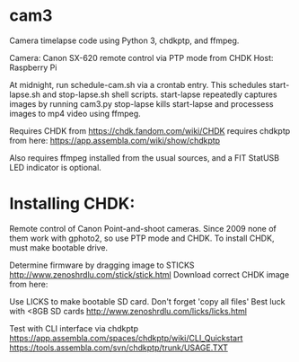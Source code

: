 # cam3
Camera timelapse code using Python 3, chdkptp, and ffmpeg. 

Camera: Canon SX-620 remote control via PTP mode from CHDK
Host: Raspberry Pi

At midnight, run schedule-cam.sh via a crontab entry.
This schedules start-lapse.sh and stop-lapse.sh shell scripts.
start-lapse repeatedly captures images by running cam3.py
stop-lapse kills start-lapse and processess images to mp4 video using ffmpeg.

Requires CHDK from  https://chdk.fandom.com/wiki/CHDK
requires chdkptp from here: https://app.assembla.com/wiki/show/chdkptp

Also requires ffmpeg installed from the usual sources, and a FIT StatUSB LED indicator is optional. 


# Installing CHDK:

Remote control of Canon Point-and-shoot cameras. Since 2009 none of
them work with gphoto2, so use PTP mode and CHDK. To install CHDK, must
make bootable drive.

Determine firmware by dragging image to STICKS
http://www.zenoshrdlu.com/stick/stick.html
Download correct CHDK image from here:

Use LICKS to make bootable SD card. Don't forget 'copy all files'
Best luck with <8GB SD cards
http://www.zenoshrdlu.com/licks/licks.html

Test with CLI interface via chdkptp
https://app.assembla.com/spaces/chdkptp/wiki/CLI_Quickstart
https://tools.assembla.com/svn/chdkptp/trunk/USAGE.TXT


